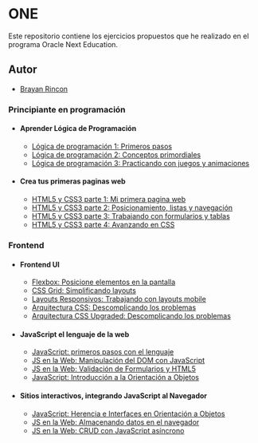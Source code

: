 # ONE

Este repositorio contiene los ejercicios propuestos que he realizado en el programa Oracle Next Education.

## Autor

- [Brayan Rincon](https://github.com/brayanrbx)

### Principiante en programación

- #### Aprender Lógica de Programación

  - [Lógica de programación 1: Primeros pasos](https://github.com/brayanrbx/one/tree/main/principiante-programacion/logica-programacion/logica-programacion-p1)
  - [Lógica de programación 2: Conceptos primordiales](https://github.com/brayanrbx/one/tree/main/principiante-programacion/logica-programacion/logica-programacion-p2)
  - [Lógica de programación 3: Practicando con juegos y animaciones](https://github.com/brayanrbx/one/tree/main/principiante-programacion/logica-programacion/logica-programacion-p3)

- #### Crea tus primeras paginas web

  - [HTML5 y CSS3 parte 1: Mi primera pagina web](https://github.com/brayanrbx/one/tree/main/principiante-programacion/paginas-web/pagina-web)
  - [HTML5 y CSS3 parte 2: Posicionamiento, listas y navegación](https://github.com/brayanrbx/one/tree/main/principiante-programacion/paginas-web/pagina-web)
  - [HTML5 y CSS3 parte 3: Trabajando con formularios y tablas](https://github.com/brayanrbx/one/tree/main/principiante-programacion/paginas-web/pagina-web)
  - [HTML5 y CSS3 parte 4: Avanzando en CSS](https://github.com/brayanrbx/one/tree/main/principiante-programacion/paginas-web/pagina-web)

### Frontend

- #### Frontend UI

  - [Flexbox: Posicione elementos en la pantalla](https://github.com/brayanrbx/one/tree/main/frontend/frontend-ui/flexbox)
  - [CSS Grid: Simplificando layouts](https://github.com/brayanrbx/one/tree/main/frontend/frontend-ui/css-grid)
  - [Layouts Responsivos: Trabajando con layouts mobile](https://github.com/brayanrbx/one/tree/main/frontend/frontend-ui/layouts-responsivos)
  - [Arquitectura CSS: Descomplicando los problemas](https://github.com/brayanrbx/one/tree/main/frontend/frontend-ui/arquitectura-css)
  - [Arquitectura CSS Upgraded: Descomplicando los problemas](https://github.com/brayanrbx/one/tree/main/frontend/frontend-ui/arquitectura-css-upgraded)

- #### JavaScript el lenguaje de la web

  - [JavaScript: primeros pasos con el lenguaje](https://github.com/brayanrbx/one/tree/main/frontend/javascript-lenguaje-web/javascript)
  - [JS en la Web: Manipulación del DOM con JavaScript](https://github.com/brayanrbx/one/tree/main/frontend/javascript-lenguaje-web/js-en-la-web)
  - [JS en la Web: Validación de Formularios y HTML5](https://github.com/brayanrbx/one/tree/main/frontend/javascript-lenguaje-web/js-web)
  - [JavaScript: Introducción a la Orientación a Objetos](https://github.com/brayanrbx/one/tree/main/frontend/javascript-lenguaje-web/js)

- #### Sitios interactivos, integrando JavaScript al Navegador

  - [JavaScript: Herencia e Interfaces en Orientación a Objetos](https://github.com/brayanrbx/one/tree/main/frontend/sitios-interactivos-integrando-javascript-al-navegador/herencia)
  - [JS en la Web: Almacenando datos en el navegador](https://github.com/brayanrbx/one/tree/main/frontend/sitios-interactivos-integrando-javascript-al-navegador/almacenando-datos)
  - [JS en la Web: CRUD con JavaScript asíncrono](https://github.com/brayanrbx/one/tree/main/frontend/sitios-interactivos-integrando-javascript-al-navegador/crud)